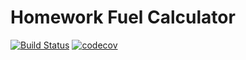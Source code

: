 # Homework Fuel Calculator
[![Build Status](https://travis-ci.org/alinagaripova/homework.exercise2-fuel.svg?branch=master)](https://travis-ci.org/alinagaripova/homework.exercise2-fuel)
[![codecov](https://codecov.io/gh/alinagaripova/homework.exercise2-fuel/branch/master/graph/badge.svg)](https://codecov.io/gh/alinagaripova/homework.exercise2-fuel)
